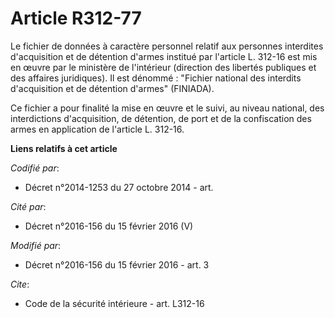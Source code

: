 # Article R312-77

Le fichier de données à caractère personnel relatif aux personnes interdites d'acquisition et de détention d'armes institué
par l'article L. 312-16 est mis en œuvre par le ministère de l'intérieur (direction des libertés publiques et des affaires
juridiques). Il est dénommé : "Fichier national des interdits d'acquisition et de détention d'armes" (FINIADA). 

Ce fichier a pour finalité la mise en œuvre et le suivi, au niveau national, des interdictions d'acquisition, de détention,
de port et de la confiscation des armes en application de l'article L. 312-16.

**Liens relatifs à cet article**

_Codifié par_:

  - Décret n°2014-1253 du 27 octobre 2014 - art.

_Cité par_:

  - Décret n°2016-156 du 15 février 2016 (V)

_Modifié par_:

  - Décret n°2016-156 du 15 février 2016 - art. 3

_Cite_:

  - Code de la sécurité intérieure - art. L312-16
